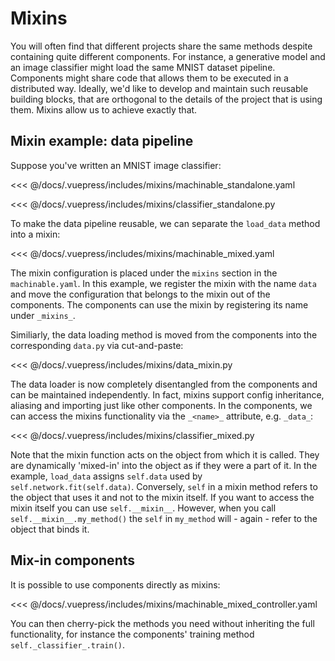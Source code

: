 # Mixins

You will often find that different projects share the same methods despite containing quite different components. For instance, a generative model and an image classifier might load the same MNIST dataset pipeline. Components might share code that allows them to be executed in a distributed way. Ideally, we'd like to develop and maintain such reusable building blocks, that are orthogonal to the details of the project that is using them. Mixins allow us to achieve exactly that.

## Mixin example: data pipeline

Suppose you've written an MNIST image classifier:

<<< @/docs/.vuepress/includes/mixins/machinable_standalone.yaml

<<< @/docs/.vuepress/includes/mixins/classifier_standalone.py

To make the data pipeline reusable, we can separate the `load_data` method into a mixin:

<<< @/docs/.vuepress/includes/mixins/machinable_mixed.yaml

The mixin configuration is placed under the `mixins` section in the `machinable.yaml`. In this example, we register the mixin with the name `data` and move the configuration that belongs to the mixin out of the components. The components can use the mixin by registering its name under `_mixins_`.

Similiarly, the data loading method is moved from the components into the corresponding `data.py` via cut-and-paste:

<<< @/docs/.vuepress/includes/mixins/data_mixin.py

The data loader is now completely disentangled from the components and can be maintained independently. In fact, mixins support config inheritance, aliasing and importing just like other components. In the components, we can access the mixins functionality via the `_<name>_` attribute, e.g. `_data_`:

<<< @/docs/.vuepress/includes/mixins/classifier_mixed.py

Note that the mixin function acts on the object from which it is called. They are dynamically 'mixed-in' into the object as if they were a part of it. In the example, `load_data` assigns `self.data` used by `self.network.fit(self.data)`. Conversely, `self` in a mixin method refers to the object that uses it and not to the mixin itself. If you want to access the mixin itself you can use `self.__mixin__`. However, when you call `self.__mixin__.my_method()` the `self` in ``my_method`` will - again - refer to the object that binds it.

## Mix-in components

It is possible to use components directly as mixins:

<<< @/docs/.vuepress/includes/mixins/machinable_mixed_controller.yaml

You can then cherry-pick the methods you need without inheriting the full functionality, for instance the components' training method
`self._classifier_.train()`.
